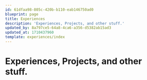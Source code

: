 ```yaml
---
id: 61dfaa98-805c-420b-b110-eab146750ad0
blueprint: page
title: Experiences
description: 'Experiences, Projects, and other stuff.'
updated_by: 8a797ce5-64a8-4ca6-a356-d5382ab15ad3
updated_at: 1710437960
template: experiences/index
---
```

# Experiences, Projects, and other stuff.